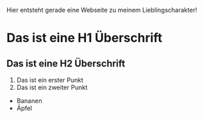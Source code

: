 Hier entsteht gerade eine Webseite zu meinem Lieblingscharakter!

# Das ist eine H1 Überschrift
## Das ist eine H2 Überschrift

1. Das ist ein erster Punkt
2. Das ist ein zweiter Punkt

* Bananen
* Äpfel
